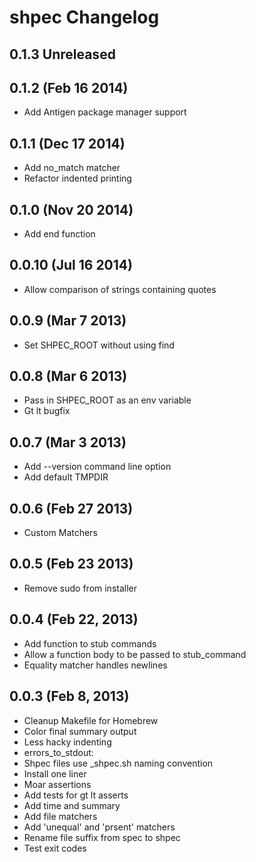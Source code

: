 # shpec Changelog

## 0.1.3 Unreleased

## 0.1.2 (Feb 16 2014)
  * Add Antigen package manager support

## 0.1.1 (Dec 17 2014)
  * Add no_match matcher
  * Refactor indented printing

## 0.1.0 (Nov 20 2014)

 * Add end function

## 0.0.10 (Jul 16 2014)

 * Allow comparison of strings containing quotes

## 0.0.9 (Mar 7 2013)

 * Set SHPEC_ROOT without using find

## 0.0.8 (Mar 6 2013)

 * Pass in SHPEC_ROOT as an env variable
 * Gt lt bugfix

## 0.0.7 (Mar 3 2013)

 * Add --version command line option
 * Add default TMPDIR

## 0.0.6 (Feb 27 2013)

 * Custom Matchers

## 0.0.5 (Feb 23 2013)

 * Remove sudo from installer

## 0.0.4 (Feb 22, 2013)

 * Add function to stub commands
 * Allow a function body to be passed to stub_command
 * Equality matcher handles newlines

## 0.0.3 (Feb 8, 2013)

  * Cleanup Makefile for Homebrew
  * Color final summary output
  * Less hacky indenting
  * errors_to_stdout:
  * Shpec files use <name>_shpec.sh naming convention
  * Install one liner
  * Moar assertions
  * Add tests for gt lt asserts
  * Add time and summary
  * Add file matchers
  * Add 'unequal' and 'prsent' matchers
  * Rename file suffix from spec to shpec
  * Test exit codes
